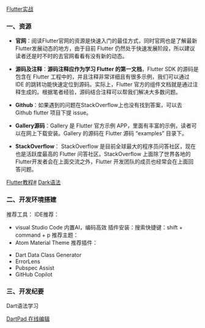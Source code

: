 [Flutter实战](https://book.flutterchina.club/chapter1/flutter_intro.html#_1-2-3-%E5%A6%82%E4%BD%95%E5%AD%A6%E4%B9%A0flutter)
### 一、资源

- **官网**：阅读Flutter官网的资源是快速入门的最佳方式，同时官网也是了解最新Flutter发展动态的地方，由于目前 Flutter 仍然处于快速发展阶段，所以建议读者还是时不时的去官网看看有没有新的动态。
    
- **源码及注释**：**源码注释应作为学习 Flutter 的第一文档**，Flutter SDK 的源码是包含在 Flutter 工程中的，并且注释非常详细且有很多示例，我们可以通过 IDE 的跳转功能快速定位到源码。实际上，Flutter 官方的组件文档就是通过注释生成的。根据笔者经验，源码结合注释可以帮我们解决大多数问题。
    
- **Github**：如果遇到的问题在StackOverflow上也没有找到答案，可以去 Github flutter 项目下提 issue。
    
- **Gallery源码**：Gallery 是 Flutter 官方示例 APP，里面有丰富的示例，读者可以在网上下载安装。Gallery 的源码在 Flutter 源码 “examples” 目录下。
    
- **StackOverflow**： StackOverflow 是目前全球最大的程序员问答社区，现在也是活跃度最高的 Flutter 问答社区。StackOverflow 上面除了世界各地的 Flutter开发者会在上面交流之外，Flutter 开发团队的成员也经常会在上面回答问题。
    
 [Flutter教程#](https://book.flutterchina.club/chapter1/flutter_intro.html#_2-%E5%B0%8F%E7%BB%93)    [Dark语法](https://dart.cn/language/)

### 二、开发环境搭建

推荐工具：
IDE推荐：
- visual  Studio Code  内置AI，编码高效
插件安装：搜索快捷键：shift + command + p
推荐主题：
- Atom Material Theme
推荐插件：
* Dart Data Class Generator
* ErrorLens
* Pubspec Assist
* GitHub Copilot

### 三、开发纪要

Dart语法学习

[DartPad 在线编辑](https://dartpad.dev/?sample=hello-world)




